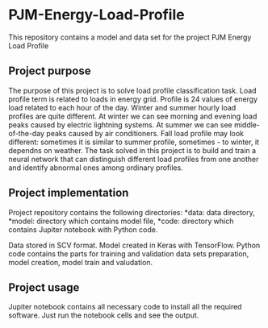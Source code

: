 # PJM-Energy-Load-Profile
  
 This repository contains a model and data set for the project PJM Energy Load Profile
 
 ## Project purpose
 The purpose of this project is to solve load profile classification task.
 Load profile term is related to loads in energy grid. Profile is 24 values of energy load related to each hour of the day.
 Winter and summer hourly load profiles are quite different. At winter we can see morning and evening load peaks caused by electric lightning systems. At summer we can see middle-of-the-day peaks caused by air conditioners. Fall load profile may look different: sometimes it is similar to summer profile, sometimes - to winter, it dependns on weather.
 The task solved in this project is to build and train a neural network that can distinguish different load profiles from one another and identify abnormal ones among ordinary profiles.
 
 ## Project implementation
 Project repository contains the following directories:
	*data: data directory,
	*model: directory which contains model file,
	*code: directory which contains Jupiter notebook with Python code.

Data stored in SCV format.
Model created in Keras with TensorFlow.
Python code contains the parts for training and validation data sets preparation, model creation, model train and valudation.

## Project usage
Jupiter notebook contains all necessary code to install all the required software.
Just run the notebook cells and see the output.

 